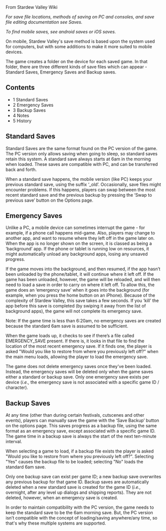 From Stardew Valley Wiki

*For save file locations, methods of saving on PC and consoles, and save file editing documentation see Saves.*

*To find mobile saves, see android saves or iOS saves.*

On mobile, Stardew Valley's save method is based upon the system used for computers, but with some additions to make it more suited to mobile devices.

The game creates a folder on the device for each saved game. In that folder, there are three different kinds of save files which can appear - Standard Saves, Emergency Saves and Backup saves.

## Contents

- 1 Standard Saves
- 2 Emergency Saves
- 3 Backup Saves
- 4 Notes
- 5 History

## Standard Saves

Standard Saves are the same format found on the PC version of the game. The PC version only allows saving when going to sleep, so standard saves retain this system. A standard save always starts at 6am in the morning when loaded. These saves are compatible with PC, and can be transferred back and forth.

When a standard save happens, the mobile version (like PC) keeps your previous standard save, using the suffix ‘\_old’. Occasionally, save files might encounter problems. If this happens, players can swap between the most recent standard save and the previous backup by pressing the ‘Swap to previous save’ button on the Options page.

## Emergency Saves

Unlike a PC, a mobile device can sometimes interrupt the game - for example, if a phone call happens mid-game. Also, players may change to another app, and want to resume where they left off in the game later on. When the app is no longer shown on the screen, it is classed as being a ‘background’ app. If the phone or tablet is running low on resources, it might automatically unload any background apps, losing any unsaved progress.

If the game moves into the background, and then resumed, if the app hasn’t been unloaded by the phone/tablet, it will continue where it left off. If the game has been unloaded, however, the game will be reloaded, and will then need to load a save in order to carry on where it left off. To allow this, the game does an ‘emergency save’ when it goes into the background (for example, when you press the home button on an iPhone). Because of the complexity of Stardew Valley, this save takes a few seconds. If you ‘kill’ the app before this save is completed (by swiping it away from the list of background apps), the game will not complete its emergency save.

Note: If the game time is less than 6:20am, no emergency saves are created because the standard 6am save is assumed to be sufficient.

When the game loads up, it checks to see if there’s a file called EMERGENCY\_SAVE present. If there is, it looks in that file to find the location of the most recent emergency save. If it finds one, the player is asked "Would you like to restore from where you previously left off?" when the main menu loads, allowing the player to load the emergency save.

The game does not delete emergency saves once they've been loaded. Instead, the emergency saves will be deleted only when the game saves either a standard or backup save. Only one emergency save exists per device (*i.e.,* the emergency save is not associated with a specific game ID / character).

## Backup Saves

At any time (other than during certain festivals, cutscenes and other events), players can manually save the game with the ‘Save Backup’ button on the options page. This saves progress as a backup file, using the same format as an emergency save, except associated with a specific game ID. The game time in a backup save is always the start of the next ten-minute interval.

When selecting a game to load, if a backup file exists the player is asked "Would you like to restore from where you previously left off?". Selecting "Yes" causes the backup file to be loaded; selecting "No" loads the standard 6am save.

Only one backup save can exist per game ID; a new backup save overwrites any previous backup for that game ID. Backup saves are automatically deleted when a new standard save is created for the game ID (*i.e.,* overnight, after any level up dialogs and shipping reports). They are not deleted, however, when an emergency save is created.

In order to maintain compatibility with the PC version, the game needs to keep the standard save to be the 6am morning save. But, the PC version isn’t compatible with the concept of loading/saving anywhere/any time, so that's why these multiple systems are supported.